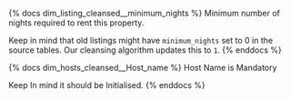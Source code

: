 {% docs dim_listing_cleansed__minimum_nights %}
Minimum number of nights required to rent this property.

Keep in mind that old listings might have `minimum_nights` set
to 0 in the source tables. Our cleansing algorithm updates this to `1`.
{% enddocs %}


{% docs dim_hosts_cleansed__Host_name %}
Host Name is Mandatory 

Keep In mind it should be Initialised.
{% enddocs %}

